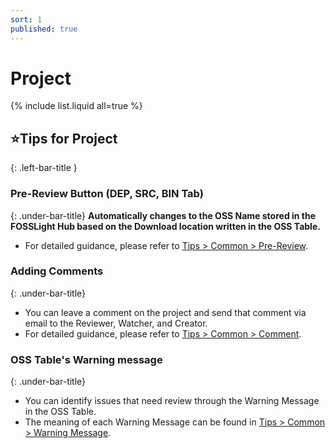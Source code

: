 ```yaml
---
sort: 1
published: true
---
```


# Project 

{% include list.liquid all=true %}


## ⭐Tips for Project
{: .left-bar-title } 
### Pre-Review Button (DEP, SRC, BIN Tab)
{: .under-bar-title}
**Automatically changes to the OSS Name stored in the FOSSLight Hub based on the Download location written in the OSS Table.**
- For detailed guidance, please refer to [Tips > Common > Pre-Review](../../tips/1_common/2_pre_review).
 
### <a name="comment"></a> Adding Comments
{: .under-bar-title} 
- You can leave a comment on the project and send that comment via email to the Reviewer, Watcher, and Creator.
- For detailed guidance, please refer to [Tips > Common > Comment](../../tips/1_common/4_comment).

### <a name="warning"></a> OSS Table's Warning message 
{: .under-bar-title} 
- You can identify issues that need review through the Warning Message in the OSS Table.
- The meaning of each Warning Message can be found in [Tips > Common > Warning Message](../../tips/1_common/5_warning_message).